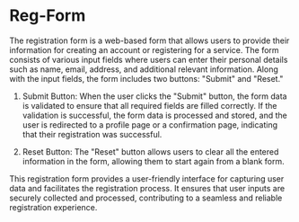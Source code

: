 # Reg-Form


The registration form is a web-based form that allows users to provide their information for creating an account or registering for a service. The form consists of various input fields where users can enter their personal details such as name, email, address, and additional relevant information. Along with the input fields, the form includes two buttons: "Submit" and "Reset."

1. Submit Button: When the user clicks the "Submit" button, the form data is validated to ensure that all required fields are filled correctly. If the validation is successful, the form data is processed and stored, and the user is redirected to a profile page or a confirmation page, indicating that their registration was successful.

2. Reset Button: The "Reset" button allows users to clear all the entered information in the form, allowing them to start again from a blank form.

This registration form provides a user-friendly interface for capturing user data and facilitates the registration process. It ensures that user inputs are securely collected and processed, contributing to a seamless and reliable registration experience.
